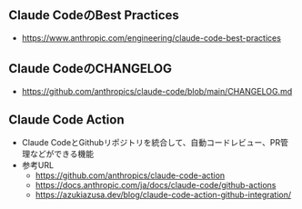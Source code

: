 ## Claude CodeのBest Practices
- https://www.anthropic.com/engineering/claude-code-best-practices

## Claude CodeのCHANGELOG
- https://github.com/anthropics/claude-code/blob/main/CHANGELOG.md

## Claude Code Action
- Claude CodeとGithubリポジトリを統合して、自動コードレビュー、PR管理などができる機能
- 参考URL
  - https://github.com/anthropics/claude-code-action
  - https://docs.anthropic.com/ja/docs/claude-code/github-actions
  - https://azukiazusa.dev/blog/claude-code-action-github-integration/